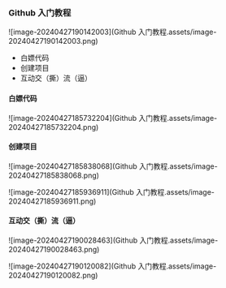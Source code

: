 ### Github 入门教程

![image-20240427190142003](Github 入门教程.assets/image-20240427190142003.png)

* 白嫖代码
* 创建项目
* 互动交（撕）流（逼）

#### 白嫖代码

![image-20240427185732204](Github 入门教程.assets/image-20240427185732204.png)

#### 创建项目

![image-20240427185838068](Github 入门教程.assets/image-20240427185838068.png)

![image-20240427185936911](Github 入门教程.assets/image-20240427185936911.png)



#### 互动交（撕）流（逼）

![image-20240427190028463](Github 入门教程.assets/image-20240427190028463.png)

![image-20240427190120082](Github 入门教程.assets/image-20240427190120082.png)